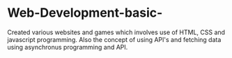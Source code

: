 # Web-Development-basic-
Created various websites and games which involves use of HTML, CSS and javascript programming.
Also the concept of using API's and fetching data using asynchronus programming and API.

